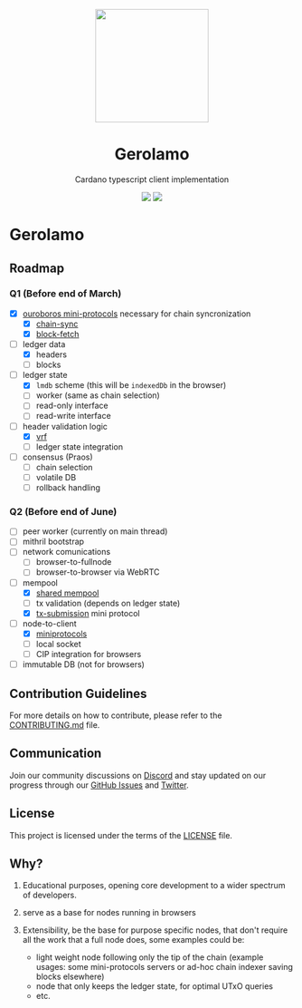 <p align="center">
    <p align="center">
        <img width="200px" src="./assets/gerolamo-logo.svg" align="center"/>
        <h1 align="center">Gerolamo</h1>
    </p>
  <p align="center">Cardano typescript client implementation</p>

<p align="center">
    <img src="https://img.shields.io/github/commit-activity/m/HarmonicLabs/gerolamo?style=for-the-badge" />
    <a href="https://twitter.com/hlabs_tech">
      <img src="https://img.shields.io/twitter/follow/hlabs_tech?style=for-the-badge&logo=twitter" />
    </a>
  </p>
</p>

# Gerolamo

## Roadmap

### Q1 (Before end of March)

- [x] [ouroboros mini-protocols](https://github.com/HarmonicLabs/ouroboros-miniprotocols-ts)
      necessary for chain syncronization
  - [x] [chain-sync](https://github.com/HarmonicLabs/ouroboros-miniprotocols-ts/tree/main/src/protocols/chain-sync)
  - [x] [block-fetch](https://github.com/HarmonicLabs/ouroboros-miniprotocols-ts/tree/main/src/protocols/block-fetch)
- [ ] ledger data
  - [x] headers
  - [ ] blocks
- [ ] ledger state
  - [x] `lmdb` scheme (this will be `indexedDb` in the browser)
  - [ ] worker (same as chain selection)
  - [ ] read-only interface
  - [ ] read-write interface
- [ ] header validation logic
  - [x] [vrf](https://github.com/HarmonicLabs/crypto/blob/main/src/vrf.ts)
  - [ ] ledger state integration
- [ ] consensus (Praos)
  - [ ] chain selection
  - [ ] volatile DB
  - [ ] rollback handling

### Q2 (Before end of June)

- [ ] peer worker (currently on main thread)
- [ ] mithril bootstrap
- [ ] network comunications
  - [ ] browser-to-fullnode
  - [ ] browser-to-browser via WebRTC
- [ ] mempool
  - [x] [shared mempool](https://github.com/HarmonicLabs/shared-cardano-mempool-ts)
  - [ ] tx validation (depends on ledger state)
  - [x] [tx-submission](https://github.com/HarmonicLabs/ouroboros-miniprotocols-ts/tree/main/src/protocols/tx-submission)
        mini protocol
- [ ] node-to-client
  - [x] [miniprotocols](https://github.com/HarmonicLabs/ouroboros-miniprotocols-ts)
  - [ ] local socket
  - [ ] CIP integration for browsers
- [ ] immutable DB (not for browsers)

## Contribution Guidelines

For more details on how to contribute, please refer to the
[CONTRIBUTING.md](CONTRIBUTING.md) file.

## Communication

Join our community discussions on [Discord](https://discord.gg/Zh8bBynQ4W) and
stay updated on our progress through our
[GitHub Issues](https://github.com/HarmonicLabs/gerolamo/issues) and
[Twitter](https://twitter.com/hlabs_tech).

## License

This project is licensed under the terms of the [LICENSE](LICENSE) file.

## Why?

1. Educational purposes, opening core development to a wider spectrum of
   developers.

2. serve as a base for nodes running in browsers

3. Extensibility, be the base for purpose specific nodes, that don't require all
   the work that a full node does, some examples could be:

   - light weight node following only the tip of the chain (example usages: some
     mini-protocols servers or ad-hoc chain indexer saving blocks elsewhere)
   - node that only keeps the ledger state, for optimal UTxO queries
   - etc.
